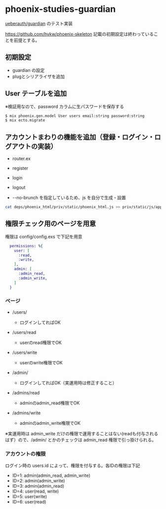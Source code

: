 # phoenix-studies-guardian
[ueberauth/guardian](https://github.com/ueberauth/guardian) のテスト実装

https://github.com/hykw/phoenix-skeleton 記載の初期設定は終わっていることを前提とする。

## 初期設定

- guardian の設定
- plugとシリアライザを追加

## User テーブルを追加

※検証用なので、password カラムに生パスワードを保存する

```bash
$ mix phoenix.gen.model User users email:string password:string
$ mix ecto.migrate
```

## アカウントまわりの機能を追加（登録・ログイン・ログアウトの実装）

- router.ex
- register
- login
- logout

- --no-brunch を指定しているため、js を自分で生成・設置

```bash
cat deps/phoenix_html/priv/static/phoenix_html.js >> priv/static/js/app.js
```


## 権限チェック用のページを用意

権限は config/config.exs で下記を用意

```elixir
  permissions: %{
    user: [
      :read,
      :write,
    ],
    admin: [
      :admin_read,
      :admin_write,
    ]
  }
```

### ページ
- /users/
  - ログインしてればOK
- /users/read
  - userのread権限でOK
- /users/write
  - userのwrite権限でOK

- /admin/
  - ログインしてればOK（実運用時は修正すること）
- /admins/read
  - adminのadmin_read権限でOK
- /admins/write
  - adminのadmin_write権限でOK


※実運用時は admin_write だけの権限で運用することはない(readも付与されるはず）ので、/admin/ とかのチェックは admin_read 権限で引っ掛けられる。


### アカウントの権限

ログイン時の users.id によって、権限を付与する。各IDの権限は下記

- ID=1: admin(admin_read, admin_write)
- ID=2: admin(admin_write)
- ID=3: admin(admin_read)
- ID=4: user(read, write)
- ID=5: user(write)
- ID=6: user(read)

